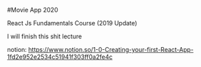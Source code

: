 #Movie App 2020

React Js Fundamentals Course (2019 Update)

I will finish this shit lecture

notion: https://www.notion.so/1-0-Creating-your-first-React-App-1fd2e952e2534c51941f303ff0a2fe4c

